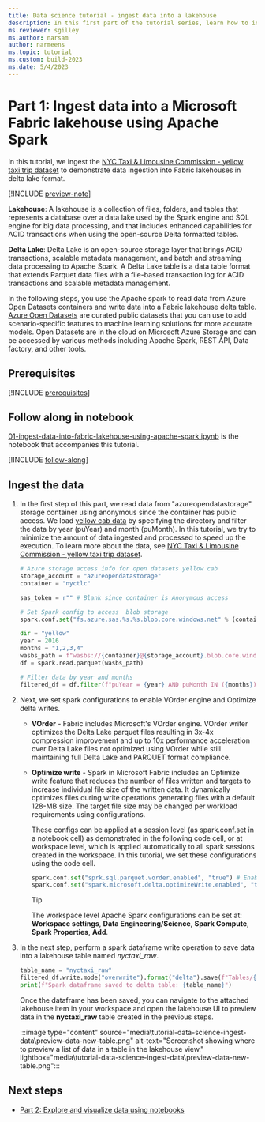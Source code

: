 ```yaml
---
title: Data science tutorial - ingest data into a lakehouse
description: In this first part of the tutorial series, learn how to ingest a dataset into a Fabric lakehouse in delta lake format and how to preview the data you ingested.
ms.reviewer: sgilley
ms.author: narsam
author: narmeens
ms.topic: tutorial
ms.custom: build-2023
ms.date: 5/4/2023
---
```


# Part 1: Ingest data into a Microsoft Fabric lakehouse using Apache Spark

In this tutorial, we ingest the [NYC Taxi & Limousine Commission - yellow taxi trip dataset](/azure/open-datasets/dataset-taxi-yellow) to demonstrate data ingestion into Fabric lakehouses in delta lake format.

[!INCLUDE [preview-note](../includes/preview-note.md)]

**Lakehouse**: A lakehouse is a collection of files, folders, and tables that represents a database over a data lake used by the Spark engine and SQL engine for big data processing, and that includes enhanced capabilities for ACID transactions when using the open-source Delta formatted tables.

**Delta Lake**: Delta Lake is an open-source storage layer that brings ACID transactions, scalable metadata management, and batch and streaming data processing to Apache Spark. A Delta Lake table is a data table format that extends Parquet data files with a file-based transaction log for ACID transactions and scalable metadata management.

In the following steps, you use the Apache spark to read data from Azure Open Datasets containers and write data into a Fabric lakehouse delta table. [Azure Open Datasets](/azure/open-datasets/overview-what-are-open-datasets) are curated public datasets that you can use to add scenario-specific features to machine learning solutions for more accurate models. Open Datasets are in the cloud on Microsoft Azure Storage and can be accessed by various methods including Apache Spark, REST API, Data factory, and other tools.

## Prerequisites

[!INCLUDE [prerequisites](./includes/prerequisites.md)]


## Follow along in notebook

 [01-ingest-data-into-fabric-lakehouse-using-apache-spark.ipynb](https://github.com/microsoft/fabric-samples/blob/main/docs-samples/data-science/data-science-tutorial/01-ingest-data-into-fabric-lakehouse-using-apache-spark.ipynb) is the notebook that accompanies this tutorial.

[!INCLUDE [follow-along](./includes/follow-along.md)]

## Ingest the data

1. In the first step of this part, we read data from "azureopendatastorage" storage container using anonymous since the container has public access. We load [yellow cab data](https://www.nyc.gov/site/tlc/about/tlc-trip-record-data.page) by specifying the directory and filter the data by year (puYear) and month (puMonth). In this tutorial, we try to minimize the amount of data ingested and processed to speed up the execution. To learn more about the data, see [NYC Taxi & Limousine Commission - yellow taxi trip dataset](/azure/open-datasets/dataset-taxi-yellow).

   ```python
   # Azure storage access info for open datasets yellow cab
   storage_account = "azureopendatastorage"
   container = "nyctlc"

   sas_token = r"" # Blank since container is Anonymous access

   # Set Spark config to access  blob storage
   spark.conf.set("fs.azure.sas.%s.%s.blob.core.windows.net" % (container, storage_account),sas_token)

   dir = "yellow"
   year = 2016
   months = "1,2,3,4"
   wasbs_path = f"wasbs://{container}@{storage_account}.blob.core.windows.net/{dir}"
   df = spark.read.parquet(wasbs_path)

   # Filter data by year and months
   filtered_df = df.filter(f"puYear = {year} AND puMonth IN ({months})")
   ```

1. Next, we set spark configurations to enable VOrder engine and Optimize delta writes.

   - **VOrder** - Fabric includes Microsoft's VOrder engine. VOrder writer optimizes the Delta Lake parquet files resulting in 3x-4x compression improvement and up to 10x performance acceleration over Delta Lake files not optimized using VOrder while still maintaining full Delta Lake and PARQUET format compliance.
   - **Optimize write** - Spark in Microsoft Fabric includes an Optimize write feature that reduces the number of files written and targets to increase individual file size of the written data. It dynamically optimizes files during write operations generating files with a default 128-MB size. The target file size may be changed per workload requirements using configurations.

      These configs can be applied at a session level (as spark.conf.set in a notebook cell) as demonstrated in the following code cell, or at workspace level, which is applied automatically to all spark sessions created in the workspace. In this tutorial, we set these configurations using the code cell.

      ```python
      spark.conf.set("sprk.sql.parquet.vorder.enabled", "true") # Enable VOrder write
      spark.conf.set("spark.microsoft.delta.optimizeWrite.enabled", "true") # Enable automatic delta optimized write
      ```

      > [!TIP]
      > The workspace level Apache Spark configurations can be set at: **Workspace settings**, **Data Engineering/Science**, **Spark Compute**, **Spark Properties**, **Add**.

1. In the next step, perform a spark dataframe write operation to save data into a lakehouse table named *nyctaxi_raw*.

   ```python
   table_name = "nyctaxi_raw"
   filtered_df.write.mode("overwrite").format("delta").save(f"Tables/{table_name}")
   print(f"Spark dataframe saved to delta table: {table_name}")
   ```

   Once the dataframe has been saved, you can navigate to the attached lakehouse item in your workspace and open the lakehouse UI to preview data in the **nyctaxi_raw** table created in the previous steps.

   :::image type="content" source="media\tutorial-data-science-ingest-data\preview-data-new-table.png" alt-text="Screenshot showing where to preview a list of data in a table in the lakehouse view." lightbox="media\tutorial-data-science-ingest-data\preview-data-new-table.png":::

## Next steps

- [Part 2: Explore and visualize data using notebooks](tutorial-data-science-explore-notebook.md)
